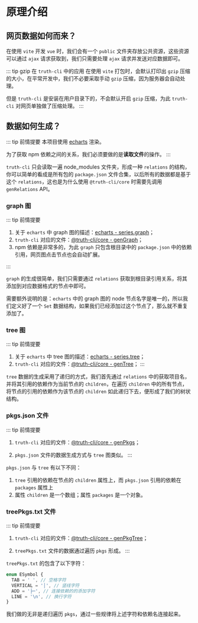 # 原理介绍

## 网页数据如何而来？

在使用 `vite` 开发 `vue` 时，我们会有一个 `public` 文件夹存放公共资源，这些资源可以通过 `ajax` 请求获取到，我们只需要处理 `ajax` 请求并发送对应数据即可。

::: tip gzip 在 `truth-cli` 中的应用
在使用 `vite` 打包时，会默认打印出 `gzip` 压缩的大小，在平常开发中，我们不必要采取手动 `gzip` 压缩，因为服务器会自动处理。

但是 `truth-cli` 是安装在用户目录下的，不会默认开启 `gzip` 压缩，为此 `truth-cli` 对网页单独做了压缩处理。
:::

## 数据如何生成？

::: tip 前情提要
本项目使用 [echarts](https://github.com/apache/echarts) 渲染。

为了获取 npm 依赖之间的关系，我们必须要做的是**读取文件**的操作。
:::

`truth-cli` 只会读取一遍 node_modules 文件夹，形成一种 `relations` 的结构，你可以简单的看成是所有包的 `package.json` 文件合集，以后所有的数据都是基于这个 `relations`，这也是为什么使用 `@truth-cli/core` 时需要先调用 `genRelations` API。

### graph 图

::: tip 前情提要

1. 关于 `echarts` 中 graph 图的描述：[echarts - series.graph](https://echarts.apache.org/zh/option.html#series-graph)；
2. `truth-cli` 对应的文件：[@truth-cli/core - genGraph](https://github.com/truthRestorer/truth-cli/blob/main/packages/core/src/graph.ts)；
3. npm 依赖是非常多的，为此 `graph` 只包含根目录中的 `package.json` 中的依赖引用，网页图点击节点也会自动扩展。

:::


`graph` 的生成很简单，我们只需要通过 `relations` 获取到根目录引用关系，将其添加到对应数据格式的节点中即可。

需要额外说明的是：`echarts` 中的 graph 图的 node 节点名字是唯一的，所以我们定义好了一个 `Set` 数据结构，如果我们已经添加过这个节点了，那么就不重复添加了。

### tree 图

::: tip 前情提要

1. 关于 `echarts` 中 tree 图的描述：[echarts - series.tree](https://echarts.apache.org/zh/option.html#series-tree)；
2. `truth-cli` 对应的文件：[@truth-cli/core - genTree](https://github.com/truthRestorer/truth-cli/blob/main/packages/core/src/tree.ts)；
:::

`tree` 数据的生成采用了递归的方式，我们首先通过 `relations` 中的获取项目名，并将其引用的依赖作为当前节点的 `children`，在遍历 `children` 中的所有节点，将节点的引用的依赖作为该节点的 `children` 如此递归下去，便形成了我们的树状结构。

### pkgs.json 文件

::: tip 前情提要

1. `truth-cli` 对应的文件：[@truth-cli/core - genPkgs](https://github.com/truthRestorer/truth-cli/blob/main/packages/core/src/pkgs.ts)；

2. `pkgs.json` 文件的数据生成方式与 `tree` 图类似。
:::

`pkgs.json` 与 `tree` 有以下不同：

1. `tree` 引用的依赖在节点的 `children` 属性上，而 `pkgs.json` 引用的依赖在 `packages` 属性上
2. 属性 `children` 是一个数组；属性 `packages` 是一个对象。


### treePkgs.txt 文件

::: tip 前情提要

1. `truth-cli` 对应的文件：[@truth-cli/core - genPkgTree](https://github.com/truthRestorer/truth-cli/blob/main/packages/core/src/pkgTree.ts)；

2. `treePkgs.txt` 文件的数据通过遍历 `pkgs` 形成。
:::

`treePkgs.txt` 的包含了以下字符：

```ts
enum ESymbol {
  TAB = ' ', // 空格字符
  VERTICAL = '│', // 竖线字符
  ADD = '├─', // 连接依赖的的添加字符
  LINE = '\n', // 换行字符
}
```

我们做的无非是递归遍历 `pkgs`，通过一些规律将上述字符和依赖名连接起来。

